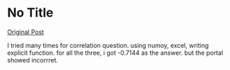 # No Title

[Original Post](https://discourse.onlinedegree.iitm.ac.in/t/168832/51)

<p>I tried many times for correlation question. using numoy, excel, writing explicit function. for all the three, i got <span class="math">-0.7144</span>  as the answer. but the portal showed incorrret.</p>